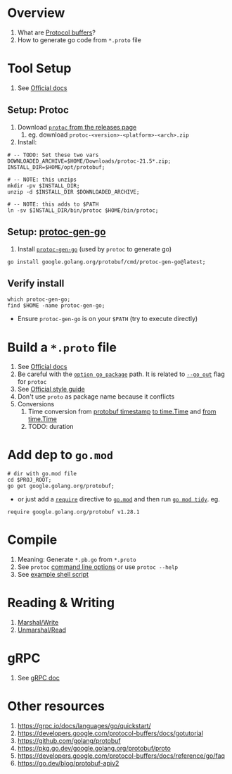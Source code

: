 # Overview
1. What are [Protocol buffers](https://developers.google.com/protocol-buffers/docs/gotutorial)?
1. How to generate go code from `*.proto` file


# Tool Setup
1. See [Official docs](https://developers.google.com/protocol-buffers/docs/gotutorial#compiling-your-protocol-buffers)

## Setup: Protoc
1. Download [`protoc` from the releases page](https://github.com/protocolbuffers/protobuf/releases)
    1. eg. download `protoc-<version>-<platform>-<arch>.zip`
1. Install:
```
# -- TODO: Set these two vars
DOWNLOADED_ARCHIVE=$HOME/Downloads/protoc-21.5*.zip;
INSTALL_DIR=$HOME/opt/protobuf;

# -- NOTE: this unzips
mkdir -pv $INSTALL_DIR;
unzip -d $INSTALL_DIR $DOWNLOADED_ARCHIVE;

# -- NOTE: this adds to $PATH
ln -sv $INSTALL_DIR/bin/protoc $HOME/bin/protoc;
```


## Setup: [protoc-gen-go](https://pkg.go.dev/google.golang.org/protobuf)
1. Install [`protoc-gen-go`](https://pkg.go.dev/google.golang.org/protobuf) (used by `protoc` to generate go)
```
go install google.golang.org/protobuf/cmd/protoc-gen-go@latest;
```

## Verify install
```
which protoc-gen-go;
find $HOME -name protoc-gen-go;
```
- Ensure `protoc-gen-go` is on your `$PATH` (try to execute directly)


# Build a `*.proto` file
1. See [Official docs](https://developers.google.com/protocol-buffers/docs/proto3)
2. Be careful with the [`option go_package`](https://developers.google.com/protocol-buffers/docs/reference/go-generated#package) path.  It is related to [`--go_out`](https://developers.google.com/protocol-buffers/docs/reference/go-generated#invocation) flag for `protoc`
1. See [Official style guide](https://developers.google.com/protocol-buffers/docs/style)
1. Don't use `proto` as package name because it conflicts
1. Conversions
    1. Time conversion from [protobuf timestamp](https://pkg.go.dev/google.golang.org/protobuf@v1.28.1/types/known/timestamppb) [to time.Time](https://pkg.go.dev/google.golang.org/protobuf/types/known/timestamppb#hdr-Conversion_to_a_Go_Time) and [from time.Time](https://pkg.go.dev/google.golang.org/protobuf/types/known/timestamppb#hdr-Conversion_from_a_Go_Time)
    1. TODO: duration


# Add dep to `go.mod`
```
# dir with go.mod file
cd $PROJ_ROOT;
go get google.golang.org/protobuf;
```
- or just add a [`require`](https://go.dev/ref/mod#go-mod-file-require) directive to [`go.mod`](https://go.dev/ref/mod#go-mod-file) and then run [`go mod tidy`](https://go.dev/ref/mod#go-mod-tidy).  eg.
```
require google.golang.org/protobuf v1.28.1
```


# Compile
1. Meaning: Generate `*.pb.go` from `*.proto`
1. See `protoc` [command line options](https://manpages.ubuntu.com/manpages/trusty/man1/protoc.1.html) or use `protoc --help`
1. See [example shell script](../bash/examples/go/build.protobuf.sh)


# Reading & Writing
1. [Marshal/Write](https://developers.google.com/protocol-buffers/docs/gotutorial#writing_a_message)
1. [Unmarshal/Read](https://developers.google.com/protocol-buffers/docs/gotutorial#reading_a_message)


# gRPC
1. See [gRPC doc](./grpc.md)


# Other resources
1. https://grpc.io/docs/languages/go/quickstart/
1. https://developers.google.com/protocol-buffers/docs/gotutorial
1. https://github.com/golang/protobuf
1. https://pkg.go.dev/google.golang.org/protobuf/proto
1. https://developers.google.com/protocol-buffers/docs/reference/go/faq
1. https://go.dev/blog/protobuf-apiv2